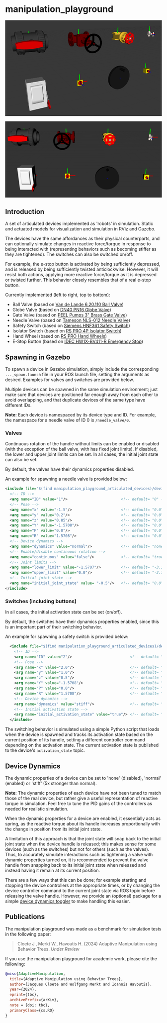 # manipulation_playground

![Devices Currently Implemented](manipulation_playground_articulated_devices/resources/devices_0.png)

![Devices Currently Implemented](manipulation_playground_articulated_devices/resources/devices_1.png)

## Introduction

A set of articulated devices implemented as 'robots' in simulation. Static and actuated models for visualization and simulation in RViz and Gazebo.

The devices have the same affordances as their physical counterparts, and can optionally simulate changes in reactive force/torque in response to being interacted with (representing behaviors such as becoming stiffer as they are tightened). The switches can also be switched on/off.

For example, the e-stop button is activated by being sufficiently depressed, and is released by being sufficiently twisted anticlockwise. However, it will resist both actions, applying more reactive force/torque as it is depressed or twisted further. This behavior closely resembles that of a real e-stop button.

Currently implemented (left to right, top to bottom):
- Ball Valve (based on [Van de Lande 6.20.110 Ball Valve](https://www.vandelande.com/en/products/pvc-u-metric/620-ball-valve-type-did/))
- Globe Valve (based on [DN40 PN16 Globe Valve](https://grabcad.com/library/globe-stop-valve-dn40-1))
- Gate Valve (based on [PEEL Pumps 3" Brass Gate Valve](https://www.peelpumps.co.uk/p/3-bsp-brass-gate-valve/))
- Needle Valve (based on [Tameson NLS-012 Needle Valve](https://tameson.co.uk/products/nls-012-g1-2inch-stainless-steel-needle-valve-ptfe-300-bar))
- Safety Switch (based on [Siemens HNF361 Safety Switch](https://mall.industry.siemens.com/mall/en/us/Catalog/Product/?mlfb=US2%3AHNF361))
- Isolator Switch (based on [RS PRO 4P Isolator Switch](https://uk.rs-online.com/web/p/isolator-switches/0466223))
- Hand Wheel (based on [RS PRO Hand Wheels](https://uk.rs-online.com/web/c/engineering-materials-industrial-hardware/knobs-levers-handles/hand-wheels/?pn=1))
- E-Stop Button (based on [IDEC HW1X-BV411-R Emergency Stop](https://us.idec.com/idec-us/en/USD/Switches-and-Pushbuttons/Pushbuttons-and-Pilot-Lights/HW-22mm-Heavy-Duty/p/HW1X-BV411-R))

## Spawning in Gazebo

To spawn a device in Gazebo simulation, simply include the corresponding `..._spawn.launch` file in your ROS launch file, setting the arguments as desired. Examples for valves and switches are provided below.

Multiple devices can be spawned in the same simulation environment; just make sure that devices are positioned far enough away from each other to avoid overlapping, and that duplicate devices of the same type have different IDs.

**Note:** Each device is namespaced by its device type and ID. For example, the namespace for a needle valve of ID 0 is `/needle_valve/0`.

### Valves

Continuous rotation of the handle without limits can be enabled or disabled (with the exception of the ball valve, with has fixed joint limits). If disabled, the lower and upper joint limits can be set. In all cases, the initial joint state can also be set.

By default, the valves have their dynamics properties disabled.

An example for spawning a needle valve is provided below:
```xml
<include file="$(find manipulation_playground_articulated_devices)/devices/needle_valve/launch/needle_valve_spawn.launch" >
  <!-- ID -->
  <arg name="ID" value="1"/>                        <!-- default= "0" -->
  <!-- Pose -->
  <arg name="x" value="-1.5"/>                      <!-- default= "0.0" -->
  <arg name="y" value="0.2"/>                       <!-- default= "0.0" -->
  <arg name="z" value="0.85"/>                      <!-- default= "0.0" -->
  <arg name="Y" value="-1.5708"/>                   <!-- default= "0.0" -->
  <arg name="P" value="0.0"/>                       <!-- default= "0.0" -->
  <arg name="R" value="1.5708"/>                    <!-- default= "0.0" -->
  <!-- Device dynamics -->
  <arg name="dynamics" value="normal"/>             <!-- default= "none" -->
  <!-- Enable/disable continuous rotation -->
  <arg name="continuous" value="false"/>            <!-- default= "true" -->
  <!-- Joint limits -->
  <arg name="lower_limit" value="-1.5707"/>         <!-- default= "-3.1415" -->
  <arg name="upper_limit" value="0.0"/>             <!-- default= "-3.1415" -->
  <!-- Initial joint state -->
  <arg name="initial_joint_state" value= "-0.5"/>   <!-- default= "0.0" -->
</include>
```

### Switches (including buttons)

In all cases, the initial activation state can be set (on/off).

By default, the switches have their dynamics properties enabled, since this is an important part of their switching behavior.

An example for spawning a safety switch is provided below:
```xml
  <include file="$(find manipulation_playground_articulated_devices)/devices/safety_switch/launch/spawn_safety_switch.launch">
    <!-- ID -->
    <arg name="ID" value="2"/>                          <!-- default= "0" -->
    <!-- Pose -->
    <arg name="x" value="2.0"/>                         <!-- default= "0.0" -->
    <arg name="y" value="1.0"/>                         <!-- default= "0.0" -->
    <arg name="z" value="0.5"/>                         <!-- default= "0.0" -->
    <arg name="Y" value="-1.5708"/>                     <!-- default= "0.0" -->
    <arg name="P" value="0.0"/>                         <!-- default= "0.0" -->
    <arg name="R" value="1.5708"/>                      <!-- default= "0.0" -->
    <!-- Device dynamics -->
    <arg name="dynamics" value="stiff"/>                <!-- default= "normal" -->
    <!-- Initial activation state -->
    <arg name="initial_activation_state" value="true"/> <!-- default= "false" -->
  </include>
```

The switching behavior is simulated using a simple Python script that loads when the device is spawned and tracks its activation state based on the current position of its handle, setting a different controller command depending on the activation state. The current activation state is published to the device's `activation_state` topic.

## Device Dynamics

The dynamic properties of a device can be set to 'none' (disabled), 'normal' (enabled) or 'stiff' (5x stronger than normal).

**Note:** The dynamic properties of each device have not been tuned to match those of the real device, but rather give a useful representation of reactive torque in simulation. Feel free to tune the PID gains of the controllers as needed for realistic simulation.

When the dynamic properties for a device are enabled, it essentially acts as spring, as the reactive torque about its handle increases proportionally with the change in position from its initial joint state.

A limitation of this approach is that the joint state will snap back to the initial joint state when the device handle is released; this makes sense for some devices (such as the switches) but not for others (such as the valves). Thus, to accurately simulate interactions such as tightening a valve with dynamic properties turned on, it is recommended to prevent the valve handle from snapping back to its initial joint state when released and instead having it remain at its current position.

There are a few ways that this can be done; for example starting and stopping the device controllers at the appropriate times, or by changing the device controller command to the current joint state via ROS topic before releasing the valve handle. However, we provide an (optional) package for a simple [device dynamics toggler](manipulation_playground/device_dynamics_toggler) to make handling this easier.

## Publications

The manipulation playground was made as a benchmark for simulation tests in the following paper:

>Cloete J., Merkt W., Havoutis H. (2024) Adaptive Manipulation using Behavior Trees. *Under Review*

If you use the manipulation playground for academic work, please cite the following:
```bibtex
@misc{AdaptiveManipulation,
  title={Adaptive Manipulation using Behavior Trees}, 
  author={Jacques Cloete and Wolfgang Merkt and Ioannis Havoutis},
  year={2024},
  eprint={tbc},
  archivePrefix={arXiv},
  note = {doi: tbc},
  primaryClass={cs.RO}
}
```